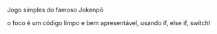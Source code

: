 Jogo simples do famoso Jokenpô

o foco é um código limpo e bem apresentável, usando if, else if, switch!
